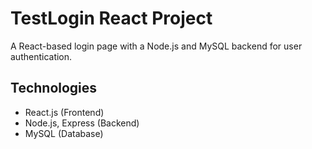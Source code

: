 # TestLogin React Project

A React-based login page with a Node.js and MySQL backend for user authentication.

## Technologies

- React.js (Frontend)
- Node.js, Express (Backend)
- MySQL (Database)
